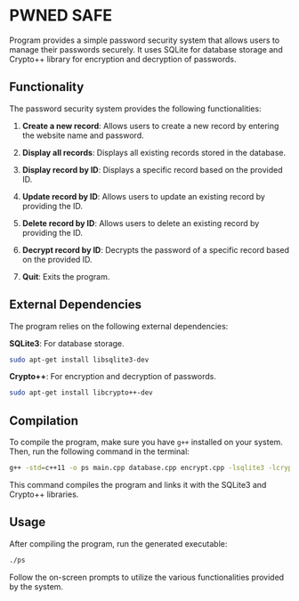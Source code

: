 # PWNED SAFE

Program provides a simple password security system that allows users to manage their passwords securely. It uses SQLite for database storage and Crypto++ library for encryption and decryption of passwords.

## Functionality

The password security system provides the following functionalities:

1. **Create a new record**: Allows users to create a new record by entering the website name and password.

2. **Display all records**: Displays all existing records stored in the database.

3. **Display record by ID**: Displays a specific record based on the provided ID.

4. **Update record by ID**: Allows users to update an existing record by providing the ID.

5. **Delete record by ID**: Allows users to delete an existing record by providing the ID.

6. **Decrypt record by ID**: Decrypts the password of a specific record based on the provided ID.

7. **Quit**: Exits the program.

## External Dependencies

The program relies on the following external dependencies:

**SQLite3**: For database storage.
```bash
sudo apt-get install libsqlite3-dev
```

**Crypto++**: For encryption and decryption of passwords.
```bash
sudo apt-get install libcrypto++-dev
```

## Compilation

To compile the program, make sure you have `g++` installed on your system. Then, run the following command in the terminal:

```bash
g++ -std=c++11 -o ps main.cpp database.cpp encrypt.cpp -lsqlite3 -lcryptopp
```
This command compiles the program and links it with the SQLite3 and Crypto++ libraries.

## Usage

After compiling the program, run the generated executable:
```bash
./ps
```
Follow the on-screen prompts to utilize the various functionalities provided by the system.


